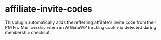 # affiliate-invite-codes
This plugin automatically adds the refferring affiliate's invite code from their PM Pro Membership when an AffiliateWP tracking cookie is detected during membership checkout.
